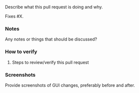 Describe what this pull request is doing and why.

Fixes #X.

### Notes

Any notes or things that should be discussed?

### How to verify

1. Steps to review/verify this pull request

### Screenshots

Provide screenshots of GUI changes, preferably before and after.

